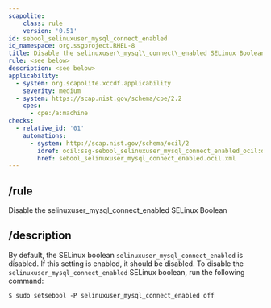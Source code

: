 ```yaml
---
scapolite:
    class: rule
    version: '0.51'
id: sebool_selinuxuser_mysql_connect_enabled
id_namespace: org.ssgproject.RHEL-8
title: Disable the selinuxuser\_mysql\_connect\_enabled SELinux Boolean
rule: <see below>
description: <see below>
applicability:
  - system: org.scapolite.xccdf.applicability
    severity: medium
  - system: https://scap.nist.gov/schema/cpe/2.2
    cpes:
      - cpe:/a:machine
checks:
  - relative_id: '01'
    automations:
      - system: http://scap.nist.gov/schema/ocil/2
        idref: ocil:ssg-sebool_selinuxuser_mysql_connect_enabled_ocil:questionnaire:1
        href: sebool_selinuxuser_mysql_connect_enabled.ocil.xml
---
```



## /rule

Disable the selinuxuser\_mysql\_connect\_enabled SELinux Boolean

## /description

By
default, the SELinux boolean `selinuxuser_mysql_connect_enabled` is
disabled. If this setting is enabled, it should be disabled. To disable
the `selinuxuser_mysql_connect_enabled` SELinux boolean, run the
following command:

``` 
$ sudo setsebool -P selinuxuser_mysql_connect_enabled off
```
